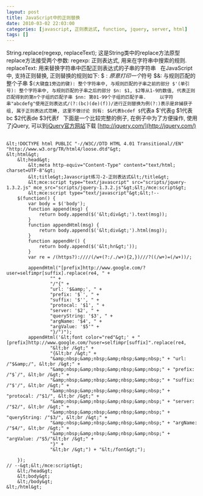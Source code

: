 ```yaml
---
layout: post
title: JavaScript中的正则替换
date: 2010-03-02 22:03:00
categories: [javascript, 正则表达式, function, jquery, server, html]
tags: []
---
```

String.replace(regexp, replaceText); 这是String类中的replace方法原型
 
replace方法接受两个参数:
regexp: 正则表达式, 用来在字符串中搜索的规则.
replaceText: 用来替换字符串中匹配正则表达式的子串的字符串
 
在JavaScript中, 支持正则替换, 正则替换的规则如下:
$$: 原意打印一个$符号
$&: 与规则匹配的整个子串
$`(大键盘1旁边的键): 整个字符串中, 与规则匹配的子串之前的部分
$'(单引号): 整个字符串中, 与规则匹配的子串之后的部分
$n: $1, $2等从1-9的数值, 代表正则匹配得到的第n个子组的匹配子串
$nn: 第01-99个子组的匹配子串.
 
 
以字符串"abcdefg"使用正则表达式/(?:(bc)(de)(f))/进行正则替换为例(?:)表示是非捕获子组, 属于正则表达式范畴, 这里不做讨论
则有:
$&代表bcdef
$`代表a
$'代表g
$1代表bc
$2代表de
$3代表f
 
下面是一个比较完整的例子, 在例子中为了方便操作, 使用了jQuery, 可以到[jQuery官方网站](http://jquery.com/)下载
[http://jquery.com/](http://jquery.com/)
 

```xhtml
&lt;!DOCTYPE html PUBLIC "-//W3C//DTD HTML 4.01 Transitional//EN" "http://www.w3.org/TR/html4/loose.dtd"&gt;
&lt;html&gt;
	&lt;head&gt;
		&lt;meta http-equiv="Content-Type" content="text/html; charset=UTF-8"&gt;
		&lt;title&gt;Javascript练习-2-正则表达式&lt;/title&gt;
		&lt;mce:script type="text/javascript" src="scripts/jquery-1.3.2.js" mce_src="scripts/jquery-1.3.2.js"&gt;&lt;/mce:script&gt;
		&lt;mce:script type="text/javascript"&gt;&lt;!--
	$(function() {
		var body = $('body');
		function append(msg) {
			return body.append($('&lt;div&gt;').text(msg));
		}
		function appendHtml(msg) {
			return body.append($('&lt;div&gt;').html(msg));
		}
		function appendHr() {
			return body.append($('&lt;hr&gt;'));
		}
		var re = /(https?):////(/w+(?:/./w+){2,})///?((/w+)=(/w+))/;

		appendHtml("[prefix]http://www.google.com/?user=selfimpr[suffix].replace(re4, " +
				"" + 
				"/"{" + 
				"url: '$&amp;', " + 
				"prefix: '$`', " + 
				"suffix: '$'', " + 
				"protocal: '$1', " + 
				"server: '$2', " + 
				"queryString: '$3', " + 
				"argName: '$4', " + 
				"argValue: '$5'" + 
				"}/")");
		appendHtml('&lt;font color="red"&gt;' + "[prefix]http://www.google.com/?user=selfimpr[suffix]".replace(re4, 
				"&lt;br /&gt;" + 
				"{&lt;br /&gt;" + 
				"&amp;nbsp;&amp;nbsp;&amp;nbsp;&amp;nbsp;" + "url: /"$&amp;/", &lt;br /&gt;" + 
				"&amp;nbsp;&amp;nbsp;&amp;nbsp;&amp;nbsp;" + "prefix: /"$`/", &lt;br /&gt;" + 
				"&amp;nbsp;&amp;nbsp;&amp;nbsp;&amp;nbsp;" + "suffix: /"$'/", &lt;br /&gt;" + 
				"&amp;nbsp;&amp;nbsp;&amp;nbsp;&amp;nbsp;" + "protocal: /"$1/", &lt;br /&gt;" + 
				"&amp;nbsp;&amp;nbsp;&amp;nbsp;&amp;nbsp;" + "server: /"$2/", &lt;br /&gt;" + 
				"&amp;nbsp;&amp;nbsp;&amp;nbsp;&amp;nbsp;" + "queryString: /"$3/", &lt;br /&gt;" + 
				"&amp;nbsp;&amp;nbsp;&amp;nbsp;&amp;nbsp;" + "argName: /"$4/", &lt;br /&gt;" + 
				"&amp;nbsp;&amp;nbsp;&amp;nbsp;&amp;nbsp;" + "argValue: /"$5/"&lt;br /&gt;" + 
				"}" + 
				"&lt;br /&gt;") + "&lt;/font&gt;");

	});
// --&gt;&lt;/mce:script&gt;
	&lt;/head&gt;
	&lt;body&gt;
	&lt;/body&gt;
&lt;/html&gt;
```

